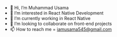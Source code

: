 - 👋 Hi, I’m Muhammad Usama
- 👀 I’m interested in React Native Development
- 🌱 I’m currently working in React Native
- 💞️ I’m looking to collaborate on front-end projects
- 📫 How to reach me =  iamusama545@gmail.com

<!---
Major-Usama/Major-Usama is a ✨ special ✨ repository because its `README.md` (this file) appears on your GitHub profile.
You can click the Preview link to take a look at your changes.
--->
